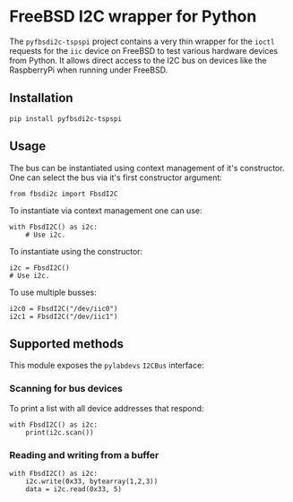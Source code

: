# FreeBSD I2C wrapper for Python

The ```pyfbsdi2c-tspspi``` project contains a very thin wrapper for the ```ioctl``` requests for the ```iic``` device on FreeBSD
to test various hardware devices from Python. It allows direct access to the I2C bus on devices like the RaspberryPi when running
under FreeBSD.

## Installation

```
pip install pyfbsdi2c-tspspi
```

## Usage

The bus can be instantiated using context management of it's constructor. One can select the bus via it's first constructor
argument:

```
from fbsdi2c import FbsdI2C
```

To instantiate via context management one can use:

```
with FbsdI2C() as i2c:
    # Use i2c.
```

To instantiate using the constructor:

```
i2c = FbsdI2C()
# Use i2c.
```

To use multiple busses:

```
i2c0 = FbsdI2C("/dev/iic0")
i2c1 = FbsdI2C("/dev/iic1")
```

## Supported methods

This module exposes the ```pylabdevs``` ```I2CBus``` interface:

### Scanning for bus devices

To print a list with all device addresses that respond:

```
with FbsdI2C() as i2c:
    print(i2c.scan())
```

### Reading and writing from a buffer

```
with FbsdI2C() as i2c:
    i2c.write(0x33, bytearray(1,2,3))
    data = i2c.read(0x33, 5)
```
